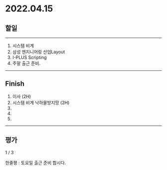 # 2022.04.15

## 할일

------

1. 시스템 비계
2. 삼성 엔지니어링 산업Layout
3. I-PLUS Scripting
4. 주말 출근 준비.






------

## Finish

1. 이사 (2H)
2. 시스템 비계 낙하물방지망 (2H)
3. 
4. 
5. 


------

## 평가

  1 / 3

한줄평 : 토요일 출근 준비 합시다.